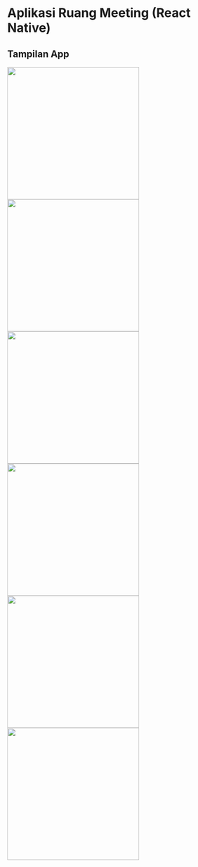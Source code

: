 # Aplikasi Ruang Meeting (React Native)
## Tampilan App
<img src= "https://github.com/user-attachments/assets/3ea72cdd-1f52-42f0-a516-384cec46a57b" width="300"/>
<img src= "https://github.com/user-attachments/assets/6b8808cb-1b64-4e99-86e7-9c6a7ac1956a" width="300"/>
<img src= "https://github.com/user-attachments/assets/5e5d6371-bfea-4b1c-8b79-21a91abe30ab" width="300"/>
<img src= "https://github.com/user-attachments/assets/f304e8de-6227-4267-a43b-1a5254fc6438" width="300"/>
<img src= "https://github.com/user-attachments/assets/edf323af-8299-438c-8633-8a0bd80bb89e" width="300"/>
<img src= "https://github.com/user-attachments/assets/238c0866-fcd8-4cd3-ab20-f81cbdf6e40c" width="300"/>

